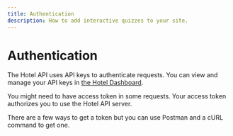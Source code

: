 ```yaml
---
title: Authentication
description: How to add interactive quizzes to your site.
---
```


# Authentication
The Hotel API uses API keys to authenticate requests. You can view and manage your API keys in [the Hotel Dashboard]().
<br>

You might need to have access token in some requests. Your access token authorizes you to use the Hotel API server.
<br>

There are a few ways to get a token but you can use Postman and a cURL command to get one.
